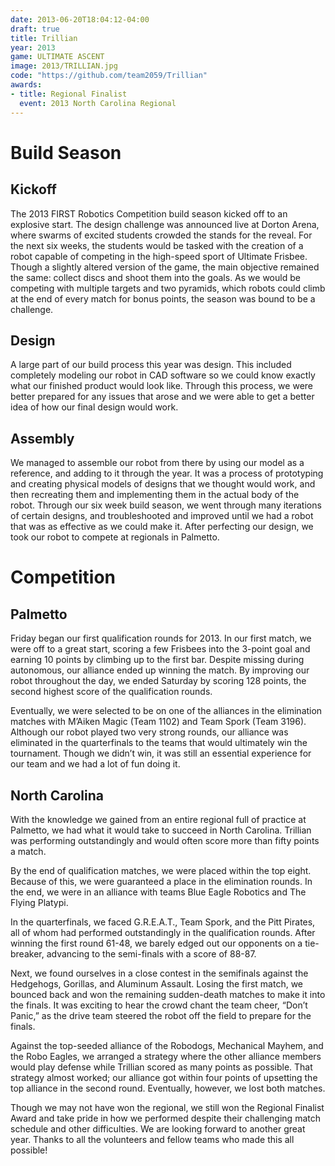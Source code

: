 ```yaml
---
date: 2013-06-20T18:04:12-04:00
draft: true
title: Trillian
year: 2013
game: ULTIMATE ASCENT
image: 2013/TRILLIAN.jpg
code: "https://github.com/team2059/Trillian"
awards:
- title: Regional Finalist
  event: 2013 North Carolina Regional
---
```


Build Season
============

Kickoff
-------

The 2013 FIRST Robotics Competition build season kicked off to an explosive
start. The design challenge was announced live at Dorton Arena, where swarms of
excited students crowded the stands for the reveal. For the next six weeks, the
students would be tasked with the creation of a robot capable of competing in
the high-speed sport of Ultimate Frisbee. Though a slightly altered version of
the game, the main objective remained the same: collect discs and shoot them
into the goals. As we would be competing with multiple targets and two pyramids,
which robots could climb at the end of every match for bonus points, the season
was bound to be a challenge.


Design
------

A large part of our build process this year was design. This included completely
modeling our robot in CAD software so we could know exactly what our finished
product would look like. Through this process, we were better prepared for any
issues that arose and we were able to get a better idea of how our final design
would work.

Assembly
--------

We managed to assemble our robot from there by using our model as a reference,
and adding to it through the year. It was a process of prototyping and creating
physical models of designs that we thought would work, and then recreating them
and implementing them in the actual body of the robot. Through our six week
build season, we went through many iterations of certain designs, and
troubleshooted and improved until we had a robot that was as effective as we
could make it. After perfecting our design, we took our robot to compete at
regionals in Palmetto.

Competition
===========

Palmetto
--------

Friday began our first qualification rounds for 2013. In our first match, we
were off to a great start, scoring a few Frisbees into the 3-point goal and
earning 10 points by climbing up to the first bar. Despite missing during
autonomous, our alliance ended up winning the match. By improving our robot
throughout the day, we ended Saturday by scoring 128 points, the second highest
score of the qualification rounds.

Eventually, we were selected to be on one of the alliances in the elimination
matches with M’Aiken Magic (Team 1102) and Team Spork (Team 3196). Although our
robot played two very strong rounds, our alliance was eliminated in the
quarterfinals to the teams that would ultimately win the tournament. Though we
didn’t win, it was still an essential experience for our team and we had a lot
of fun doing it.

North Carolina
--------------


With the knowledge we gained from an entire regional full of practice at
Palmetto, we had what it would take to succeed in North Carolina. Trillian was
performing outstandingly and would often score more than fifty points a match.

By the end of qualification matches, we were placed within the top eight.
Because of this, we were guaranteed a place in the elimination rounds. In the
end, we were in an alliance with teams Blue Eagle Robotics and The Flying
Platypi.

In the quarterfinals, we faced G.R.E.A.T., Team Spork, and the Pitt Pirates, all
of whom had performed outstandingly in the qualification rounds. After winning
the first round 61-48, we barely edged out our opponents on a tie-breaker,
advancing to the semi-finals with a score of 88-87.

Next, we found ourselves in a close contest in the semifinals against the
Hedgehogs, Gorillas, and Aluminum Assault. Losing the first match, we bounced
back and won the remaining sudden-death matches to make it into the finals. It
was exciting to hear the crowd chant the team cheer, “Don’t Panic,” as the drive
team steered the robot off the field to prepare for the finals.

Against the top-seeded alliance of the Robodogs, Mechanical Mayhem, and the
Robo Eagles, we arranged a strategy where the other alliance members would play
defense while Trillian scored as many points as possible. That strategy almost
worked; our alliance got within four points of upsetting the top alliance in the
second round. Eventually, however, we lost both matches.

Though we may not have won the regional, we still won the Regional Finalist
Award and take pride in how we performed despite their challenging match
schedule and other difficulties. We are looking forward to another great year.
Thanks to all the volunteers and fellow teams who made this all possible!
